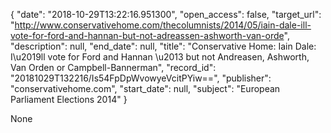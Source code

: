 {
  "date": "2018-10-29T13:22:16.951300", 
  "open_access": false, 
  "target_url": "http://www.conservativehome.com/thecolumnists/2014/05/iain-dale-ill-vote-for-ford-and-hannan-but-not-adreassen-ashworth-van-orde", 
  "description": null, 
  "end_date": null, 
  "title": "Conservative Home: Iain Dale: I\u2019ll vote for Ford and Hannan \u2013 but not Andreasen, Ashworth, Van Orden or Campbell-Bannerman", 
  "record_id": "20181029T132216/Is54FpDpWvowyeVcitPYiw==", 
  "publisher": "conservativehome.com", 
  "start_date": null, 
  "subject": "European Parliament Elections 2014"
}

None